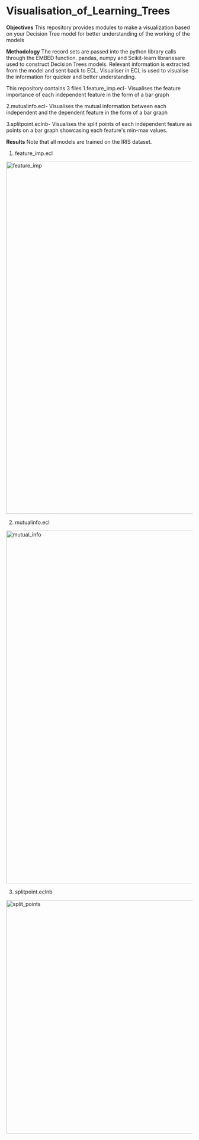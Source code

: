 # Visualisation_of_Learning_Trees
**Objectives**
This repository provides modules to make a visualization based on your Decision Tree model for better understanding of the working of the models

**Methodology**
The record sets are passed into the python library calls through the EMBED function.
pandas, numpy and Scikit-learn librariesare used to construct Decision Trees models.
Relevant information is extracted from the model and sent back to ECL.
Visualiser in ECL is used to visualise the information for quicker and better understanding.



This repository contains 3 files
1.feature_imp.ecl- Visualises the feature importance of each independent feature in the form of a bar graph

2.mutualinfo.ecl- Visualises the mutual information between each independent and the dependent feature in the form of a bar graph

3.splitpoint.eclnb- Visualises the split points of each independent feature as points on a bar graph showcasing each feature's min-max values.

**Results**
Note that all models are trained on the IRIS dataset.

1. feature_imp.ecl
<img width="949" alt="feature_imp" src="https://github.com/shashankb2003/Visualisation_of_Learning_Trees/assets/115179646/9b8a0b72-ec19-4568-9852-a9b69b9614a3">

2. mutualinfo.ecl
<img width="950" alt="mutual_info" src="https://github.com/shashankb2003/Visualisation_of_Learning_Trees/assets/115179646/f7014b31-c44d-44f4-96a6-839d9ae68966">

3. splitpoint.eclnb
<img width="629" alt="split_points" src="https://github.com/shashankb2003/Visualisation_of_Learning_Trees/assets/115179646/975eb3fb-453f-4261-b1b6-a81cfed09b52">



